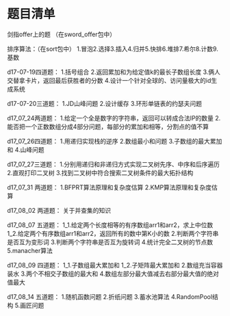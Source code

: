 # 题目清单
剑指offer上的题 （在sword_offer包中）

排序算法：（在sort包中）
1.冒泡2.选择3.插入4.归并5.快排6.堆排7.希尔8.计数9.基数 

d17-07-19四道题：
1.括号组合
2.返回累加和为给定值k的最长子数组长度
3.俩人交替拿卡片，返回最后获胜者的分数
4.设计一个针对全球的、访问量极大的id生成系统

d17-07-20三道题：
1.JD山峰问题
2.设计缓存
3.环形单链表的约瑟夫问题

d17_07_24两道题：
1.给定一个全是数字的字符串，返回可以转成合法IP的数量
2.能否把一个正数数组分成4部分问题，每部分的累加和相等，分割点的值不算

d17_07_26四道题：
1.用递归实现栈的逆序
2.数组最小和问题
3.子数组的最大累加和
4.山峰问题

d17_07_27三道题：
1.分别用递归和非递归方式实现二叉树先序、中序和后序遍历
2.直观打印二叉树
3.找到二叉树中符合搜索二叉树条件的最大拓扑结构

d17_07_31 两道题：
1.BFPRT算法原理和复杂度估算
2.KMP算法原理和复杂度估算

d17_08_02 两道题：
关于并查集的知识

d17_08_07 五道题：
1_1.给定两个长度相等的有序数组arr1和arr2，求上中位数
1_2.给定两个有序数组arr1和arr2，返回所有的数中第K小的数
2.判断两个字符串是否互为变形词
3.判断两个字符串是否互为旋转词
4.统计完全二叉树的节点数
5.manacher算法

d17_08_09 四道题：
1_1.子数组最大累加和
1_2.子矩阵最大累加和
2.数组充当容器装水
3.两个不相交子数组的最大和
4.数组左部分最大值减去右部分最大值的绝对值最大

d17_08_14 五道题：
1.随机函数问题
2.折纸问题
3.蓄水池算法
4.RandomPool结构
5.画匠问题
